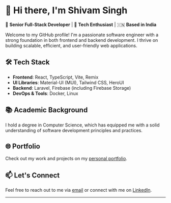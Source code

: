 # 👋 Hi there, I'm Shivam Singh

🎯 **Senior Full-Stack Developer** | 🧠 **Tech Enthusiast** | 🇮🇳 **Based in India**

Welcome to my GitHub profile! I'm a passionate software engineer with a strong foundation in both frontend and backend development. I thrive on building scalable, efficient, and user-friendly web applications.

## 🛠️ Tech Stack

- **Frontend**: React, TypeScript, Vite, Remix
- **UI Libraries**: Material-UI (MUI), Tailwind CSS, HeroUI
- **Backend**: Laravel, Firebase (including Firebase Storage)
- **DevOps & Tools**: Docker, Linux

## 📚 Academic Background

I hold a degree in Computer Science, which has equipped me with a solid understanding of software development principles and practices.

## 🌐 Portfolio

Check out my work and projects on my [personal portfolio](https://roxshivamsingh.com/about).

## 📫 Let's Connect

Feel free to reach out to me via [email](mailto:roxshivamsingh@gmail.com) or connect with me on [LinkedIn](https://in.linkedin.com/in/roxshivamsingh).

---

